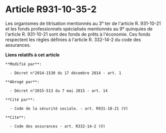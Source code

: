 # Article R931-10-35-2

Les organismes de titrisation mentionnés au 3° ter de l'article R. 931-10-21 et les fonds professionnels spécialisés
mentionnés au 9° quinquies de l'article R. 931-10-21 sont des fonds de prêts à l'économie. Ces fonds respectent les règles
définies à l'article R. 332-14-2 du code des assurances.

**Liens relatifs à cet article**

	**Modifié par**:

	  - Décret n°2014-1530 du 17 décembre 2014 - art. 1

	**Abrogé par**:

	  - Décret n°2015-513 du 7 mai 2015 - art. 14

	**Cité par**:

	  - Code de la sécurité sociale. - art. R931-10-21 (V)

	**Cite**:

	  - Code des assurances - art. R332-14-2 (V)
